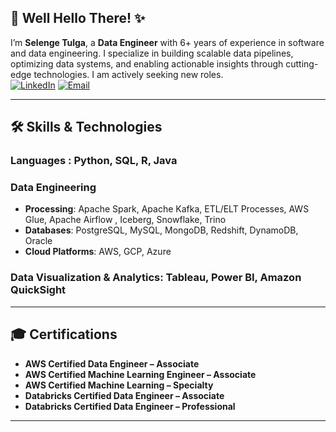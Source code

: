 ## 👋 Well Hello There! ✨  

I’m **Selenge Tulga**, a **Data Engineer** with 6+ years of experience in software and data engineering. I specialize in building scalable data pipelines, optimizing data systems, and enabling actionable insights through cutting-edge technologies. I am actively seeking new roles.  
[![LinkedIn](https://img.shields.io/badge/LinkedIn-0077B5?style=for-the-badge&logo=linkedin&logoColor=white)](https://www.linkedin.com/in/selenge-tulga/)
[![Email](https://img.shields.io/badge/Email-D14836?style=for-the-badge&logo=gmail&logoColor=white)](mailto:selengetu@gmail.com)

---

## 🛠️ Skills & Technologies  

### **Languages**  : Python, SQL, R, Java

### **Data Engineering**  
- **Processing**: Apache Spark, Apache Kafka, ETL/ELT Processes, AWS Glue, Apache Airflow , Iceberg, Snowflake, Trino
- **Databases**: PostgreSQL, MySQL, MongoDB, Redshift, DynamoDB, Oracle  
- **Cloud Platforms**: AWS, GCP, Azure

### **Data Visualization & Analytics**: Tableau, Power BI, Amazon QuickSight

---

## 🎓 Certifications  

- **AWS Certified Data Engineer – Associate**
- **AWS Certified Machine Learning Engineer – Associate**  
- **AWS Certified Machine Learning – Specialty**  
- **Databricks Certified Data Engineer – Associate**  
- **Databricks Certified Data Engineer – Professional**  

---

